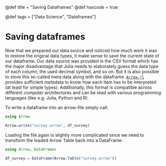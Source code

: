 @def title = "Saving Dataframes"
@def hascode = true

@def tags = ["Data Science", "Dataframes"]

# Saving dataframes

Now that we prepared our data source and noticed how much work it was to restore the original data types, it make sense to save the current state of our dataframe. Our data source was provided in the CSV format which has the major disadvantage that Julia needs to elaborately guess the data type of each column, the used decimal symbol, and so on. But it is also possible to store this so-called meta data along with the dataframe. [`Arrow.jl`](https://juliaio.github.io/HDF5.jl/stable/) provides sufficient metadata to know how each item has to be interpreted (at least for simple types). Additionally, this format is compatible across different computer architectures and can be read with various programming languages (like e.g. Julia, Python and R).

To write a dataframe into an arrow-file simply call:
```julia
using Arrow

Arrow.write("survey.arrow", df_survey)
```

Loading the file again is slightly more complicated since we need to transform the loaded Arrow Table back into a DataFrame:
```julia
using Arrow, DataFrames

df_survey = DataFrame(Arrow.Table("survey.arrow"))
```